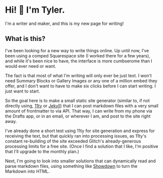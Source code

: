 # Hi! 👋 I'm Tyler.

I'm a writer and maker, and this is my new page for writing!

## What is this?

I've been looking for a new way to write things online. Up until now, I've been using a comped Squarespace site (I worked there for a few years), and while it's been nice to have, the interface is more cumbserome than I would ever need or want. 

The fact is that most of what I'm writing will only ever be just text. I won't need Summary Blocks or Gallery Images or any one of a million embed they offer, and I don't want to have to make six clicks before I can start writing. I just want to start. 

So the goal here is to make a small static site generator (similar to, if not directly using, [11ty](https://www.11ty.dev/) or [Jekyll](https://jekyllrb.com/)) that I can post markdown files with a very small amount of frontmatter to via API. That way, I can write from my phone via the Drafts app, or in an email, or wherever I am, and post to the site right away.

I've already done a short test using 11ty for site generation and express for receiving the text, but that quickly ran into processing issues, as 11ty's constant re-building of the site exceeded Glitch's already-generous processing limits for a free site. (Once I find a solution that I like, I'm positive that I'll upgrade to the monthly plan.)

Next, I'm going to look into smaller solutions that can dynamically read and parse markdown files, using something like [Showdown](https://github.com/showdownjs/showdown) to turn the Markdown into HTML.